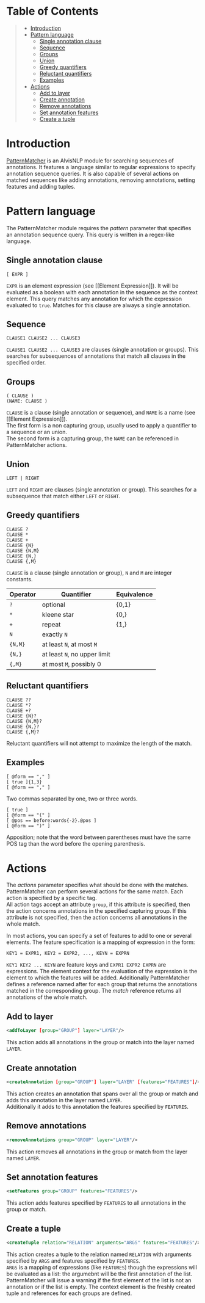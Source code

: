 # Table of Contents

> * [Introduction](#Introduction-1)
> * [Pattern language](#Pattern-language-1)
>   * [Single annotation clause](#Single-annotation-clause-1)
>   * [Sequence](#Sequence-1)
>   * [Groups](#Groups-1)
>   * [Union](#Union-1)
>   * [Greedy quantifiers](#Greedy-quantifiers-1)
>   * [Reluctant quantifiers](#Reluctant-quantifiers-1)
>   * [Examples](#Examples-1)
> * [Actions](#Actions-1)
>   * [Add to layer](#Add-to-layer-1)
>   * [Create annotation](#Create-annotation-1)
>   * [Remove annotations](#Remove-annotations-1)
>   * [Set annotation features](#Set-annotation-features-1)
>   * [Create a tuple](#Create-a-tuple-1)
</toc>



<a name="Introduction-1" />

# Introduction

[PatternMatcher](http://bibliome.jouy.inra.fr/demo/alvisnlp/api/modules/PatternMatcher) is an AlvisNLP module for searching sequences of
annotations. It features a language similar to regular expressions to
specify annotation sequence queries. It is also capable of several
actions on matched sequences like adding annotations, removing
annotations, setting features and adding tuples.


<a name="Pattern-language-1" />

# Pattern language

The PatternMatcher module requires the *pattern* parameter that
specifies an annotation sequence query. This query is written in a
regex-like language.


<a name="Single-annotation-clause-1" />

## Single annotation clause

```
[ EXPR ]
```

`EXPR` is an element expression (see \[\[Element Expression\]\]). It
will be evaluated as a boolean with each annotation in the sequence as
the context element. This query matches any annotation for which the
expression evaluated to `true`. Matches for this clause are always a
single annotation.


<a name="Sequence-1" />

## Sequence

```
CLAUSE1 CLAUSE2 ... CLAUSE3
```

`CLAUSE1 CLAUSE2 ... CLAUSE3` are clauses (single annotation or groups).
This searches for subsequences of annotations that match all clauses in
the specified order.


<a name="Groups-1" />

## Groups

```
( CLAUSE )
(NAME: CLAUSE )
```

`CLAUSE` is a clause (single annotation or sequence), and `NAME` is a
name (see \[\[Element Expression\]\]).\
The first form is a non capturing group, usually used to apply a
quantifier to a sequence or an union.\
The second form is a capturing group, the `NAME` can be referenced in
PatternMatcher actions.


<a name="Union-1" />

## Union

```
LEFT | RIGHT
```

`LEFT` and `RIGHT` are clauses (single annotation or group). This
searches for a subsequence that match either `LEFT` or `RIGHT`.


<a name="Greedy-quantifiers-1" />

## Greedy quantifiers

```
CLAUSE ?
CLAUSE *
CLAUSE +
CLAUSE {N}
CLAUSE {N,M}
CLAUSE {N,}
CLAUSE {,M}
```

`CLAUSE` is a clause (single annotation or group), `N` and `M` are
integer constants.

| **Operator** | **Quantifier** | **Equivalence** |
|---------|------------------------------|-------|
| `?`     |  optional                    |   {0,1}
| `*`     |  kleene star                 |   {0,}
| `+`     |  repeat                      |   {1,}
| `N`     |  exactly `N` |  |
| `{N,M}` |  at least `N`, at most `M` |  |
| `{N,}`  |  at least `N`, no upper limit |  |
| `{,M}`  |  at most `M`, possibly 0 |  |


<a name="Reluctant-quantifiers-1" />

## Reluctant quantifiers

```
CLAUSE ??
CLAUSE *?
CLAUSE +?
CLAUSE {N}?
CLAUSE {N,M}?
CLAUSE {N,}?
CLAUSE {,M}?
```

Reluctant quantifiers will not attempt to maximize the length of the
match.


<a name="Examples-1" />

## Examples

```
[ @form == "," ]
[ true ]{1,3}
[ @form == "," ]
```

Two commas separated by one, two or three words.

```
[ true ]
[ @form == "(" ]
[ @pos == before:words{-2}.@pos ]
[ @form == ")" ]
```

Apposition; note that the word between parentheses must have the same
POS tag than the word before the opening parenthesis.


<a name="Actions-1" />

# Actions

The *actions* parameter specifies what should be done with the matches.
PatternMatcher can perform several actions for the same match. Each
action is specified by a specific tag.\
All action tags accept an attribute `group`, if this attribute is
specified, then the action concerns annotations in the specified
capturing group. If this attribute is not specified, then the action
concerns all annotations in the whole match.

In most actions, you can specify a set of features to add to one or
several elements. The feature specification is a mapping of expression
in the form:

```
KEY1 = EXPR1, KEY2 = EXPR2, ..., KEYN = EXPRN
```

`KEY1 KEY2 ... KEYN` are feature keys and `EXPR1 EXPR2 EXPRN` are
expressions. The element context for the evaluation of the expression is
the element to which the features will be added. Additionally
PatternMatcher defines a reference named after for each group that
returns the annotations matched in the corresponding group. The *match*
reference returns all annotations of the whole match.


<a name="Add-to-layer-1" />

## Add to layer

```xml
<addToLayer [group="GROUP"] layer="LAYER"/>
```

This action adds all annotations in the group or match into the layer
named `LAYER`.


<a name="Create-annotation-1" />

## Create annotation

```xml
<createAnnotation [group="GROUP"] layer="LAYER" [features="FEATURES"]/>
```
This action creates an annotation that spans over all the group or match
and adds this annotation in the layer named `LAYER`.\
Additionally it adds to this annotation the features specified by
`FEATURES`.


<a name="Remove-annotations-1" />

## Remove annotations

```xml
<removeAnnotations group="GROUP" layer="LAYER"/>
```


This action removes all annotations in the group or match from the layer
named `LAYER`.


<a name="Set-annotation-features-1" />

## Set annotation features

```xml
<setFeatures group="GROUP" features="FEATURES"/>
```


This action adds features specified by `FEATURES` to all annotations in
the group or match.


<a name="Create-a-tuple-1" />

## Create a tuple

```xml
<createTuple relation="RELATION" arguments="ARGS" features="FEATURES"/>
```


This action creates a tuple to the relation named `RELATION` with
arguments specified by `ARGS` and features specified by `FEATURES`.\
`ARGS` is a mapping of expressions (like `FEATURES`) though the
expressions will be evaluated as a list: the argumebnt will be the first
annotation of the list. PatternMatcher will issue a warning if the first
element of the list is not an annotation or if the list is empty. The
context element is the freshly created tuple and references for each
groups are defined.
